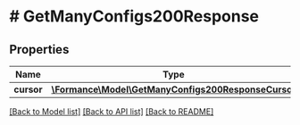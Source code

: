 # # GetManyConfigs200Response

## Properties

Name | Type | Description | Notes
------------ | ------------- | ------------- | -------------
**cursor** | [**\Formance\Model\GetManyConfigs200ResponseCursor**](GetManyConfigs200ResponseCursor.md) |  |

[[Back to Model list]](../../README.md#models) [[Back to API list]](../../README.md#endpoints) [[Back to README]](../../README.md)
